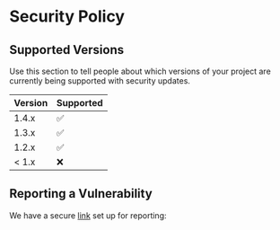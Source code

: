 # Security Policy

## Supported Versions

Use this section to tell people about which versions of your project are
currently being supported with security updates.

| Version | Supported          |
| ------- | ------------------ |
| 1.4.x   | :white_check_mark: |
| 1.3.x   | :white_check_mark:                |
| 1.2.x   | :white_check_mark: |
| < 1.x   | :x:                |

## Reporting a Vulnerability

We have a secure [link](https://github.com/gubareve/synergy-addons/security/advisories/new) set up for reporting:
